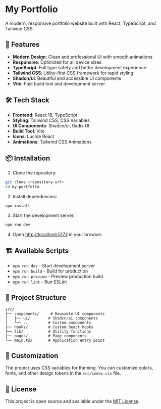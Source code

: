 # My Portfolio

A modern, responsive portfolio website built with React, TypeScript, and Tailwind CSS.

## 🚀 Features

- **Modern Design**: Clean and professional UI with smooth animations
- **Responsive**: Optimized for all device sizes
- **TypeScript**: Full type safety and better development experience
- **Tailwind CSS**: Utility-first CSS framework for rapid styling
- **Shadcn/ui**: Beautiful and accessible UI components
- **Vite**: Fast build tool and development server

## 🛠️ Tech Stack

- **Frontend**: React 18, TypeScript
- **Styling**: Tailwind CSS, CSS Variables
- **UI Components**: Shadcn/ui, Radix UI
- **Build Tool**: Vite
- **Icons**: Lucide React
- **Animations**: Tailwind CSS Animations

## 📦 Installation

1. Clone the repository:
```bash
git clone <repository-url>
cd my-portfolio
```

2. Install dependencies:
```bash
npm install
```

3. Start the development server:
```bash
npm run dev
```

4. Open [http://localhost:5173](http://localhost:5173) in your browser.

## 🏗️ Available Scripts

- `npm run dev` - Start development server
- `npm run build` - Build for production
- `npm run preview` - Preview production build
- `npm run lint` - Run ESLint

## 📁 Project Structure

```
src/
├── components/     # Reusable UI components
│   ├── ui/        # Shadcn/ui components
│   └── ...        # Custom components
├── hooks/         # Custom React hooks
├── lib/           # Utility functions
├── pages/         # Page components
└── main.tsx       # Application entry point
```

## 🎨 Customization

The project uses CSS variables for theming. You can customize colors, fonts, and other design tokens in the `src/index.css` file.

## 📄 License

This project is open source and available under the [MIT License](LICENSE).
